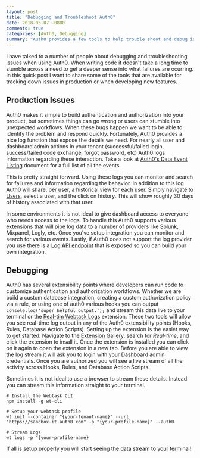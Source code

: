 ```yaml
---
layout: post
title: "Debugging and Troubleshoot Auth0"
date: 2018-05-07 -0800
comments: true
categories: [Auth0, Debugging]
summary: "Auth0 provides a few tools to help trouble shoot and debug issues in your tenant.  This post explores how to debug your tenant." 
---
```


I have talked to a number of people about debugging and troubleshooting issues when using Auth0.  When writing code it doesn't take a long time to stumble across a need to get a deeper sense into what failures are ocurring.  In this quick post I want to share some of the tools that are available for tracking down issues in production or when developing new features.

## Production Issues

Auth0 makes it simple to build authentication and authorization into your product, but sometimes things can go wrong or users can stumble into unexpected workflows.  When these bugs happen we want to be able to identify the problem and respond quickly.  Fortunately, Auth0 provides a nice log function that expose the details we need.  For nearly all user and dashboard admin actions in your tenant (successful/failed login, success/failed code exchange, forgot password, etc) Auth0 logs information regarding these interaction.  Take a look at [Auth0's Data Event Listing](https://auth0.com/docs/logs#log-data-event-listing) document for a full list of all the events.

This is pretty straight forward.  Using these logs you can monitor and search for failures and information regarding the behavior.  In addition to this log Auth0 will share, per user, a historical view for each user.  Simply navigate to [Users](https://manage.auth0.com/#/users), select a user, and the click on history.  This will show roughly 30 days of history associated with that user.

In some environments it is not ideal to give dashboard access to everyone who needs access to the logs.  To handle this Auth0 supports various extensions that will pipe log data to a number of providers like Splunk, Mixpanel, Logly, etc.  Once you've setup integration you can monitor and search for various events.  Lastly, if Auth0 does not support the log provider you use there is a [Log API endpoint](https://auth0.com/docs/api/management/v2#!/Logs/get_logs) that is exposed so you can build your own integration.

## Debugging

Auth0 has several extensibility points where developers can run code to customize authentication and authorization workflows.  Whether we are build a custom database integration, creating a custom authorization policy via a rule, or using one of auth0 various hooks you can output `console.log('super helpful output.');` and stream this data live to your terminal or the [Real-tim Webtask Logs](https://auth0.com/docs/extensions/realtime-webtask-logs) extension.  These two tools will allow you see real-time log output in any of the Auth0 extensibility points (Hooks, Rules, Database Action Scripts).  Setting up the extension is the easiet way to get started.  Navigate to the [Extension Gallery](https://manage.auth0.com/#/extensions), search for *Real-time*, and click the extension to insall it.  Once the extension is installed you can click on it again to open the extension in a new tab.  Before you are able to view the log stream it will ask you to login with your Dashboard admin credentials.  Once you are authorized you will see a live stream of all the activity across Hooks, Rules, and Database Action Scripts.

Sometimes it is not ideal to use a browser to stream these details.  Instead you can stream this information straight to your terminal.

```
# Install the Webtask CLI
npm install -g wt-cli

# Setup your webtask profile
wt init --container "{your-tenant-name}" --url "https://sandbox.it.auth0.com" -p "{your-profile-name}" --auth0

# Stream Logs
wt logs -p "{your-profile-name}
```

If all is setup properly you will start seeing the data stream to your terminal!